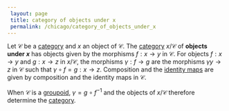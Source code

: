 ```yaml
---
 layout: page
 title: category of objects under x
 permalink: /chicago/category_of_objects_under_x
---
```

Let $\mathcal C$ be a [category](https://defsmath.github.io/DefsMath/category) and $x$ an object of $\mathcal C$. The [category](https://defsmath.github.io/DefsMath/category) $x/\mathcal C$ of **objects under $x$**  has objects given by the morphisms $f:x\to y$ in $\mathcal C$. For objects $f:x\to y$ and $g:x\to z$ in $x/\mathcal C$, the morphisms $\gamma:f\to g$ are the morphisms $\gamma y\to z$ in $\mathcal C$ such that $\gamma\circ f = g:x\to z$. Composition and the [identity maps](https://defsmath.github.io/DefsMath/identity_function) are given by composition and the identity maps in $\mathcal C$.

When $\mathcal C$ is a [groupoid](https://defsmath.github.io/DefsMath/groupoid), $\gamma = g\circ f^{-1}$ and the objects of $x/\mathcal C$ therefore determine the [category](https://defsmath.github.io/DefsMath/category).

